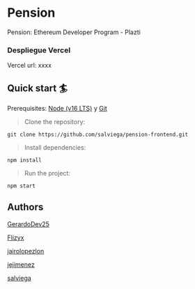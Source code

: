 # Pension

Pension: Ethereum Developer Program - Plazti

### Despliegue Vercel

Vercel url: xxxx

## Quick start 🏄

Prerequisites: [Node (v16 LTS)](https://nodejs.org/en/download/) y [Git](https://git-scm.com/downloads)

> Clone the repository:

```
git clone https://github.com/salviega/pension-frontend.git
```

> Install dependencies:

```
npm install
```

> Run the project:

```
npm start
```

## Authors

[GerardoDev25](https://github.com/GerardoDev25)

[Flizyx](https://github.com/Flizyx)

[jairolopezlon](https://github.com/jairolopezlon/)

[jejimenez](https://github.com/jejimenez)

[salviega](https://github.com/salviega)